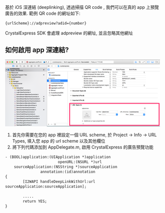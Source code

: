 基於 iOS 深連結 (deeplinking), 透過掃描 QR code , 我們可以在真的 app 上預覽廣告的效果. 範例 QR code 的網址如下:
```
{urlScheme}://adpreview?adid={number}
```

CrystalExpress SDK 會處理 adpreview 的網址, 並且忽略其他網址
## 如何啟用 app 深連結?
![configure deeplink](../images/deeplink.png)

1. 首先你需要在您的 app 裡設定一個 URL scheme, 於 Project -> Info -> URL Types, 填入您 app 的 url scheme 以及其他欄位
2. 將下列代碼添加到 AppDelegate.m, 啟用 CrystalExpress 的廣告預覽功能

```objc
- (BOOL)application:(UIApplication *)application
                        openURL:(NSURL *)url
    sourceApplication:(NSString *)sourceApplication
                annotation:(id)annotation
{
        [I2WAPI handleDeepLinkWithUrl:url sourceApplication:sourceApplication];

        .....
        return YES;
}
```
